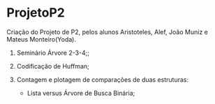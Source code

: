 # ProjetoP2
Criação do Projeto de P2, pelos alunos Aristoteles, Alef, João Muniz e Mateus Monteiro(Yoda).

1) Seminário Árvore 2-3-4;;

2) Codificação de Huffman;

3) Contagem e plotagem de comparações de duas estruturas: 
   - Lista versus Árvore de Busca Binária;
